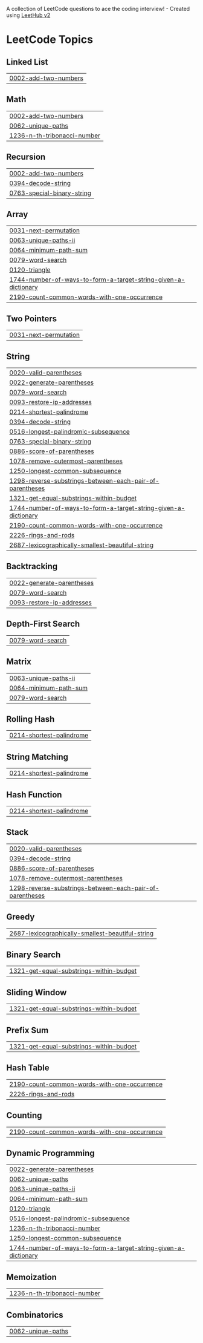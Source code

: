 A collection of LeetCode questions to ace the coding interview! - Created using [LeetHub v2](https://github.com/arunbhardwaj/LeetHub-2.0)
<!---LeetCode Topics Start-->
# LeetCode Topics
## Linked List
|  |
| ------- |
| [0002-add-two-numbers](https://github.com/Lavanya-Jaganathan/Leetcode-Solutions/tree/master/0002-add-two-numbers) |
## Math
|  |
| ------- |
| [0002-add-two-numbers](https://github.com/Lavanya-Jaganathan/Leetcode-Solutions/tree/master/0002-add-two-numbers) |
| [0062-unique-paths](https://github.com/Lavanya-Jaganathan/Leetcode-Solutions/tree/master/0062-unique-paths) |
| [1236-n-th-tribonacci-number](https://github.com/Lavanya-Jaganathan/Leetcode-Solutions/tree/master/1236-n-th-tribonacci-number) |
## Recursion
|  |
| ------- |
| [0002-add-two-numbers](https://github.com/Lavanya-Jaganathan/Leetcode-Solutions/tree/master/0002-add-two-numbers) |
| [0394-decode-string](https://github.com/Lavanya-Jaganathan/Leetcode-Solutions/tree/master/0394-decode-string) |
| [0763-special-binary-string](https://github.com/Lavanya-Jaganathan/Leetcode-Solutions/tree/master/0763-special-binary-string) |
## Array
|  |
| ------- |
| [0031-next-permutation](https://github.com/Lavanya-Jaganathan/Leetcode-Solutions/tree/master/0031-next-permutation) |
| [0063-unique-paths-ii](https://github.com/Lavanya-Jaganathan/Leetcode-Solutions/tree/master/0063-unique-paths-ii) |
| [0064-minimum-path-sum](https://github.com/Lavanya-Jaganathan/Leetcode-Solutions/tree/master/0064-minimum-path-sum) |
| [0079-word-search](https://github.com/Lavanya-Jaganathan/Leetcode-Solutions/tree/master/0079-word-search) |
| [0120-triangle](https://github.com/Lavanya-Jaganathan/Leetcode-Solutions/tree/master/0120-triangle) |
| [1744-number-of-ways-to-form-a-target-string-given-a-dictionary](https://github.com/Lavanya-Jaganathan/Leetcode-Solutions/tree/master/1744-number-of-ways-to-form-a-target-string-given-a-dictionary) |
| [2190-count-common-words-with-one-occurrence](https://github.com/Lavanya-Jaganathan/Leetcode-Solutions/tree/master/2190-count-common-words-with-one-occurrence) |
## Two Pointers
|  |
| ------- |
| [0031-next-permutation](https://github.com/Lavanya-Jaganathan/Leetcode-Solutions/tree/master/0031-next-permutation) |
## String
|  |
| ------- |
| [0020-valid-parentheses](https://github.com/Lavanya-Jaganathan/Leetcode-Solutions/tree/master/0020-valid-parentheses) |
| [0022-generate-parentheses](https://github.com/Lavanya-Jaganathan/Leetcode-Solutions/tree/master/0022-generate-parentheses) |
| [0079-word-search](https://github.com/Lavanya-Jaganathan/Leetcode-Solutions/tree/master/0079-word-search) |
| [0093-restore-ip-addresses](https://github.com/Lavanya-Jaganathan/Leetcode-Solutions/tree/master/0093-restore-ip-addresses) |
| [0214-shortest-palindrome](https://github.com/Lavanya-Jaganathan/Leetcode-Solutions/tree/master/0214-shortest-palindrome) |
| [0394-decode-string](https://github.com/Lavanya-Jaganathan/Leetcode-Solutions/tree/master/0394-decode-string) |
| [0516-longest-palindromic-subsequence](https://github.com/Lavanya-Jaganathan/Leetcode-Solutions/tree/master/0516-longest-palindromic-subsequence) |
| [0763-special-binary-string](https://github.com/Lavanya-Jaganathan/Leetcode-Solutions/tree/master/0763-special-binary-string) |
| [0886-score-of-parentheses](https://github.com/Lavanya-Jaganathan/Leetcode-Solutions/tree/master/0886-score-of-parentheses) |
| [1078-remove-outermost-parentheses](https://github.com/Lavanya-Jaganathan/Leetcode-Solutions/tree/master/1078-remove-outermost-parentheses) |
| [1250-longest-common-subsequence](https://github.com/Lavanya-Jaganathan/Leetcode-Solutions/tree/master/1250-longest-common-subsequence) |
| [1298-reverse-substrings-between-each-pair-of-parentheses](https://github.com/Lavanya-Jaganathan/Leetcode-Solutions/tree/master/1298-reverse-substrings-between-each-pair-of-parentheses) |
| [1321-get-equal-substrings-within-budget](https://github.com/Lavanya-Jaganathan/Leetcode-Solutions/tree/master/1321-get-equal-substrings-within-budget) |
| [1744-number-of-ways-to-form-a-target-string-given-a-dictionary](https://github.com/Lavanya-Jaganathan/Leetcode-Solutions/tree/master/1744-number-of-ways-to-form-a-target-string-given-a-dictionary) |
| [2190-count-common-words-with-one-occurrence](https://github.com/Lavanya-Jaganathan/Leetcode-Solutions/tree/master/2190-count-common-words-with-one-occurrence) |
| [2226-rings-and-rods](https://github.com/Lavanya-Jaganathan/Leetcode-Solutions/tree/master/2226-rings-and-rods) |
| [2687-lexicographically-smallest-beautiful-string](https://github.com/Lavanya-Jaganathan/Leetcode-Solutions/tree/master/2687-lexicographically-smallest-beautiful-string) |
## Backtracking
|  |
| ------- |
| [0022-generate-parentheses](https://github.com/Lavanya-Jaganathan/Leetcode-Solutions/tree/master/0022-generate-parentheses) |
| [0079-word-search](https://github.com/Lavanya-Jaganathan/Leetcode-Solutions/tree/master/0079-word-search) |
| [0093-restore-ip-addresses](https://github.com/Lavanya-Jaganathan/Leetcode-Solutions/tree/master/0093-restore-ip-addresses) |
## Depth-First Search
|  |
| ------- |
| [0079-word-search](https://github.com/Lavanya-Jaganathan/Leetcode-Solutions/tree/master/0079-word-search) |
## Matrix
|  |
| ------- |
| [0063-unique-paths-ii](https://github.com/Lavanya-Jaganathan/Leetcode-Solutions/tree/master/0063-unique-paths-ii) |
| [0064-minimum-path-sum](https://github.com/Lavanya-Jaganathan/Leetcode-Solutions/tree/master/0064-minimum-path-sum) |
| [0079-word-search](https://github.com/Lavanya-Jaganathan/Leetcode-Solutions/tree/master/0079-word-search) |
## Rolling Hash
|  |
| ------- |
| [0214-shortest-palindrome](https://github.com/Lavanya-Jaganathan/Leetcode-Solutions/tree/master/0214-shortest-palindrome) |
## String Matching
|  |
| ------- |
| [0214-shortest-palindrome](https://github.com/Lavanya-Jaganathan/Leetcode-Solutions/tree/master/0214-shortest-palindrome) |
## Hash Function
|  |
| ------- |
| [0214-shortest-palindrome](https://github.com/Lavanya-Jaganathan/Leetcode-Solutions/tree/master/0214-shortest-palindrome) |
## Stack
|  |
| ------- |
| [0020-valid-parentheses](https://github.com/Lavanya-Jaganathan/Leetcode-Solutions/tree/master/0020-valid-parentheses) |
| [0394-decode-string](https://github.com/Lavanya-Jaganathan/Leetcode-Solutions/tree/master/0394-decode-string) |
| [0886-score-of-parentheses](https://github.com/Lavanya-Jaganathan/Leetcode-Solutions/tree/master/0886-score-of-parentheses) |
| [1078-remove-outermost-parentheses](https://github.com/Lavanya-Jaganathan/Leetcode-Solutions/tree/master/1078-remove-outermost-parentheses) |
| [1298-reverse-substrings-between-each-pair-of-parentheses](https://github.com/Lavanya-Jaganathan/Leetcode-Solutions/tree/master/1298-reverse-substrings-between-each-pair-of-parentheses) |
## Greedy
|  |
| ------- |
| [2687-lexicographically-smallest-beautiful-string](https://github.com/Lavanya-Jaganathan/Leetcode-Solutions/tree/master/2687-lexicographically-smallest-beautiful-string) |
## Binary Search
|  |
| ------- |
| [1321-get-equal-substrings-within-budget](https://github.com/Lavanya-Jaganathan/Leetcode-Solutions/tree/master/1321-get-equal-substrings-within-budget) |
## Sliding Window
|  |
| ------- |
| [1321-get-equal-substrings-within-budget](https://github.com/Lavanya-Jaganathan/Leetcode-Solutions/tree/master/1321-get-equal-substrings-within-budget) |
## Prefix Sum
|  |
| ------- |
| [1321-get-equal-substrings-within-budget](https://github.com/Lavanya-Jaganathan/Leetcode-Solutions/tree/master/1321-get-equal-substrings-within-budget) |
## Hash Table
|  |
| ------- |
| [2190-count-common-words-with-one-occurrence](https://github.com/Lavanya-Jaganathan/Leetcode-Solutions/tree/master/2190-count-common-words-with-one-occurrence) |
| [2226-rings-and-rods](https://github.com/Lavanya-Jaganathan/Leetcode-Solutions/tree/master/2226-rings-and-rods) |
## Counting
|  |
| ------- |
| [2190-count-common-words-with-one-occurrence](https://github.com/Lavanya-Jaganathan/Leetcode-Solutions/tree/master/2190-count-common-words-with-one-occurrence) |
## Dynamic Programming
|  |
| ------- |
| [0022-generate-parentheses](https://github.com/Lavanya-Jaganathan/Leetcode-Solutions/tree/master/0022-generate-parentheses) |
| [0062-unique-paths](https://github.com/Lavanya-Jaganathan/Leetcode-Solutions/tree/master/0062-unique-paths) |
| [0063-unique-paths-ii](https://github.com/Lavanya-Jaganathan/Leetcode-Solutions/tree/master/0063-unique-paths-ii) |
| [0064-minimum-path-sum](https://github.com/Lavanya-Jaganathan/Leetcode-Solutions/tree/master/0064-minimum-path-sum) |
| [0120-triangle](https://github.com/Lavanya-Jaganathan/Leetcode-Solutions/tree/master/0120-triangle) |
| [0516-longest-palindromic-subsequence](https://github.com/Lavanya-Jaganathan/Leetcode-Solutions/tree/master/0516-longest-palindromic-subsequence) |
| [1236-n-th-tribonacci-number](https://github.com/Lavanya-Jaganathan/Leetcode-Solutions/tree/master/1236-n-th-tribonacci-number) |
| [1250-longest-common-subsequence](https://github.com/Lavanya-Jaganathan/Leetcode-Solutions/tree/master/1250-longest-common-subsequence) |
| [1744-number-of-ways-to-form-a-target-string-given-a-dictionary](https://github.com/Lavanya-Jaganathan/Leetcode-Solutions/tree/master/1744-number-of-ways-to-form-a-target-string-given-a-dictionary) |
## Memoization
|  |
| ------- |
| [1236-n-th-tribonacci-number](https://github.com/Lavanya-Jaganathan/Leetcode-Solutions/tree/master/1236-n-th-tribonacci-number) |
## Combinatorics
|  |
| ------- |
| [0062-unique-paths](https://github.com/Lavanya-Jaganathan/Leetcode-Solutions/tree/master/0062-unique-paths) |
<!---LeetCode Topics End-->